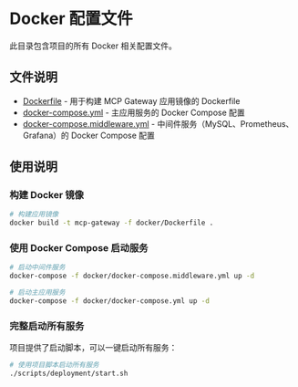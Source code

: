 # Docker 配置文件

此目录包含项目的所有 Docker 相关配置文件。

## 文件说明

- [Dockerfile](file:///Users/asura7969/dev/ai_project/mcp-gateway/docker/Dockerfile) - 用于构建 MCP Gateway 应用镜像的 Dockerfile
- [docker-compose.yml](file:///Users/asura7969/dev/ai_project/mcp-gateway/docker/docker-compose.yml) - 主应用服务的 Docker Compose 配置
- [docker-compose.middleware.yml](file:///Users/asura7969/dev/ai_project/mcp-gateway/docker/docker-compose.middleware.yml) - 中间件服务（MySQL、Prometheus、Grafana）的 Docker Compose 配置

## 使用说明

### 构建 Docker 镜像

```bash
# 构建应用镜像
docker build -t mcp-gateway -f docker/Dockerfile .
```

### 使用 Docker Compose 启动服务

```bash
# 启动中间件服务
docker-compose -f docker/docker-compose.middleware.yml up -d

# 启动主应用服务
docker-compose -f docker/docker-compose.yml up -d
```

### 完整启动所有服务

项目提供了启动脚本，可以一键启动所有服务：

```bash
# 使用项目脚本启动所有服务
./scripts/deployment/start.sh
```